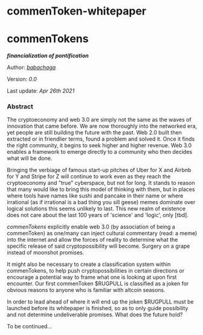 # commenToken-whitepaper
<h1>commenTokens</h1>

_**financialization of pontification**_

Author: _[babachaga](https://twitter.com/babachaga)_

Version: _0.0_

Last update: _Apr 26th 2021_

<!-- comments Keywords: commenToken, joken, meme squad, headless brands -->

<h3>Abstract</h3>

The cryptoeconomy and web 3.0 are simply not the same as the waves of innovation that came before. We are now thoroughly into the networked era, yet people are still building the future with the past. Web 2.0 built then extracted or in friendlier terms, found a problem and solved it. Once it finds the right community, it begins to seek higher and higher revenue. Web 3.0 enables a framework to emerge directly to a community who then decides what will be done.

Bringing the verbiage of famous start-up pitches of Uber for X and Airbnb for Y and Stripe for Z will continue to work even as they reach the cryptoeconomy and "true" cyberspace, but not for long. It stands to reason that many would like to bring this model of thinking with them, but in places where tools have names like sushi and pancake in their name or where irrational (as if irrational is a bad thing you sill geese) memes dominate over logical solutions this seems unlikely to last. This new realm of existence does not care about the last 100 years of 'science' and 'logic', only [tbd].

_commenTokens_ explicitly enable web 3.0 (by association of being a commenToken) as one/many can inject cultural commentary (read: a meme) into the internet and allow the forces of reality to determine what the specific release of said cryptopossibility will become. Surgery on a grape instead of moonshot promises.

It might also be necessary to create a classification system within commenTokens, to help push cryptopossibilities in certain directions or encourage  a potential way to frame what one is looking at upon first encounter. Our first commenToken $RUGPULL is classified as a joken for obvious reasons to anyone who is familiar with altcoin seasons. 

In order to lead ahead of where it will end up the joken $RUGPULL must be launched before its whitepaper is finished, so as to only guide possibility and not determine undeliverable promises. What does the future hold?

To be continued...

